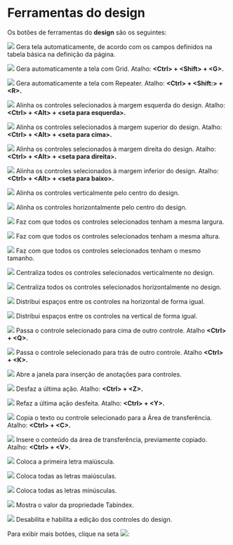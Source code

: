 # Ferramentas do design

Os botões de ferramentas do **design** são os seguintes:

![](http://www.gvinci.com.br/manual/gerabtgv5.png)        Gera tela automaticamente, de acordo com os campos definidos na tabela básica na definição da página.

![](http://www.gvinci.com.br/manual/gerar2btgv5.png)        Gera automaticamente a tela com Grid. Atalho: **&lt;Ctrl&gt; + &lt;Shift&gt; + &lt;G&gt;.**

![](http://www.gvinci.com.br/manual/gerarepbtgv5.png)        Gera automaticamente a tela com Repeater. Atalho: **&lt;Ctrl&gt; + &lt;Shift:&gt; + &lt;R&gt;.**

![](http://www.gvinci.com.br/manual/alinha1btgv5.png)        Alinha os controles selecionados à margem esquerda do design. Atalho: **&lt;Ctrl&gt; + &lt;Alt&gt; + &lt;seta para esquerda&gt;.**

![](http://www.gvinci.com.br/manual/alinha3btgv5.png)        Alinha os controles selecionados à margem superior do design. Atalho: **&lt;Ctrl&gt; + &lt;Alt&gt; + &lt;seta para cima&gt;.**

![](http://www.gvinci.com.br/manual/alinha4btgv5.png)        Alinha os controles selecionados à margem direita do design. Atalho: **&lt;Ctrl&gt; + &lt;Alt&gt; + &lt;seta para direita&gt;.**

![](http://www.gvinci.com.br/manual/alinha5btgv5.png)        Alinha os controles selecionados à margem inferior do design. Atalho: **&lt;Ctrl&gt; + &lt;Alt&gt; + &lt;seta para baixo&gt;.**

![](http://www.gvinci.com.br/manual/alinha6gv5.png)        Alinha os controles verticalmente pelo centro do design.

![](http://www.gvinci.com.br/manual/alinha7btgv5.png)        Alinha os controles horizontalmente pelo centro do design.

![](http://www.gvinci.com.br/manual/pos1btgv5.zoom91.png)        Faz com que todos os controles selecionados tenham a mesma largura.

![](http://www.gvinci.com.br/manual/pos2btgv5.zoom107.png)        Faz com que todos os controles selecionados tenham a mesma altura.

![](http://www.gvinci.com.br/manual/pos3btgv5.zoom112.png)         Faz com que todos os controles selecionados tenham o mesmo tamanho.

![](http://www.gvinci.com.br/manual/pos4btgv5.png)        Centraliza todos os controles selecionados verticalmente no design.

![](http://www.gvinci.com.br/manual/pos5btgv5.png)        Centraliza todos os controles selecionados horizontalmente no design.

![](http://www.gvinci.com.br/manual/pos6btgv5.png)        Distribui espaços entre os controles na horizontal de forma igual.

![](http://www.gvinci.com.br/manual/pos7btgv5.png)        Distribui espaços entre os controles na vertical de forma igual.

![](http://www.gvinci.com.br/manual/pos8btgv5.png)        Passa o controle selecionado para cima de outro controle. Atalho **&lt;Ctrl&gt; + &lt;Q&gt;.**

![](http://www.gvinci.com.br/manual/pos9btgv5.png)        Passa o controle selecionado para trás de outro controle. Atalho **&lt;Ctrl&gt; + &lt;K&gt;.**

![](http://www.gvinci.com.br/manual/btdes1gv5.png)        Abre a janela para inserção de anotações para controles.

![](http://www.gvinci.com.br/manual/btdes2gv5.png)        Desfaz a última ação. Atalho: **&lt;Ctrl&gt; + &lt;Z&gt;.**

![](http://www.gvinci.com.br/manual/refbtgv5.png)        Refaz a última ação desfeita. Atalho: **&lt;Ctrl&gt; + &lt;Y&gt;.**

![](http://www.gvinci.com.br/manual/btdes3gv5.png)        Copia o texto ou controle selecionado para a Área de transferência. Atalho: **&lt;Ctrl&gt; + &lt;C&gt;.**

![](http://www.gvinci.com.br/manual/btdes4gv5.png)        Insere o conteúdo da área de transferência,  previamente copiado. Atalho: **&lt;Ctrl&gt; + &lt;V&gt;.**

![](http://www.gvinci.com.br/manual/btdes5gv5.png)        Coloca a primeira letra maiúscula.

![](http://www.gvinci.com.br/manual/btdes6gv5.png)        Coloca todas as letras maiúsculas.

![](http://www.gvinci.com.br/manual/btdes7gv5.png)        Coloca todas as letras minúsculas.

![](http://www.gvinci.com.br/manual/btdes8gv5.png)        Mostra o valor da propriedade Tabindex.

![](http://www.gvinci.com.br/manual/btdes9gv5.zoom84.png)        Desabilita e habilita a edição dos controles do design.

Para exibir mais botões, clique na seta ![](http://www.gvinci.com.br/manual/setabts.png):


